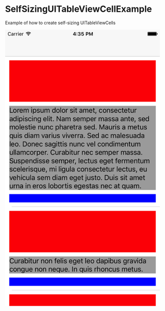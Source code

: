 # SelfSizingUITableViewCellExample
Example of how to create self-sizing UITableViewCells

![](Screenshot.png)
